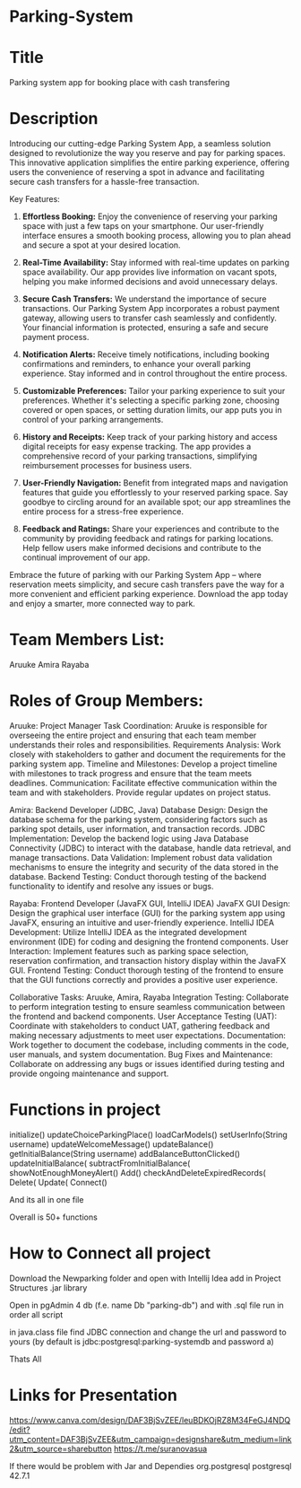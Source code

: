 # Parking-System

# Title
Parking system app for booking place with cash transfering

# Description

Introducing our cutting-edge Parking System App, a seamless solution designed to revolutionize the way you reserve and pay for parking spaces. This innovative application simplifies the entire parking experience, offering users the convenience of reserving a spot in advance and facilitating secure cash transfers for a hassle-free transaction.

Key Features:

1. **Effortless Booking:**
   Enjoy the convenience of reserving your parking space with just a few taps on your smartphone. Our user-friendly interface ensures a smooth booking process, allowing you to plan ahead and secure a spot at your desired location.

2. **Real-Time Availability:**
   Stay informed with real-time updates on parking space availability. Our app provides live information on vacant spots, helping you make informed decisions and avoid unnecessary delays.

3. **Secure Cash Transfers:**
   We understand the importance of secure transactions. Our Parking System App incorporates a robust payment gateway, allowing users to transfer cash seamlessly and confidently. Your financial information is protected, ensuring a safe and secure payment process.

4. **Notification Alerts:**
   Receive timely notifications, including booking confirmations and reminders, to enhance your overall parking experience. Stay informed and in control throughout the entire process.

5. **Customizable Preferences:**
   Tailor your parking experience to suit your preferences. Whether it's selecting a specific parking zone, choosing covered or open spaces, or setting duration limits, our app puts you in control of your parking arrangements.

6. **History and Receipts:**
   Keep track of your parking history and access digital receipts for easy expense tracking. The app provides a comprehensive record of your parking transactions, simplifying reimbursement processes for business users.

7. **User-Friendly Navigation:**
   Benefit from integrated maps and navigation features that guide you effortlessly to your reserved parking space. Say goodbye to circling around for an available spot; our app streamlines the entire process for a stress-free experience.

8. **Feedback and Ratings:**
   Share your experiences and contribute to the community by providing feedback and ratings for parking locations. Help fellow users make informed decisions and contribute to the continual improvement of our app.

Embrace the future of parking with our Parking System App – where reservation meets simplicity, and secure cash transfers pave the way for a more convenient and efficient parking experience. Download the app today and enjoy a smarter, more connected way to park.


# Team Members List:
Aruuke
Amira
Rayaba

# Roles of Group Members:
Aruuke: Project Manager
        Task Coordination: Aruuke is responsible for overseeing the entire project and ensuring that each team member understands their roles and responsibilities.
        Requirements Analysis: Work closely with stakeholders to gather and document the requirements for the parking system app.
        Timeline and Milestones: Develop a project timeline with milestones to track progress and ensure that the team meets deadlines.
        Communication: Facilitate effective communication within the team and with stakeholders. Provide regular updates on project status.

Amira: Backend Developer (JDBC, Java)
        Database Design: Design the database schema for the parking system, considering factors such as parking spot details, user information, and transaction records.
        JDBC Implementation: Develop the backend logic using Java Database Connectivity (JDBC) to interact with the database, handle data retrieval, and manage transactions.
        Data Validation: Implement robust data validation mechanisms to ensure the integrity and security of the data stored in the database.
        Backend Testing: Conduct thorough testing of the backend functionality to identify and resolve any issues or bugs.

Rayaba: Frontend Developer (JavaFX GUI, IntelliJ IDEA)
        JavaFX GUI Design: Design the graphical user interface (GUI) for the parking system app using JavaFX, ensuring an intuitive and user-friendly experience.
        IntelliJ IDEA Development: Utilize IntelliJ IDEA as the integrated development environment (IDE) for coding and designing the frontend components.
        User Interaction: Implement features such as parking space selection, reservation confirmation, and transaction history display within the JavaFX GUI.
        Frontend Testing: Conduct thorough testing of the frontend to ensure that the GUI functions correctly and provides a positive user experience.

Collaborative Tasks: Aruuke, Amira, Rayaba
        Integration Testing: Collaborate to perform integration testing to ensure seamless communication between the frontend and backend components.
        User Acceptance Testing (UAT): Coordinate with stakeholders to conduct UAT, gathering feedback and making necessary adjustments to meet user expectations.
        Documentation: Work together to document the codebase, including comments in the code, user manuals, and system documentation.
        Bug Fixes and Maintenance: Collaborate on addressing any bugs or issues identified during testing and provide ongoing maintenance and support.




# Functions in project 
initialize()
updateChoiceParkingPlace()
loadCarModels()
setUserInfo(String username)
updateWelcomeMessage()
updateBalance()
getInitialBalance(String username)
addBalanceButtonClicked()
updateInitialBalance(
subtractFromInitialBalance(
showNotEnoughMoneyAlert()
Add()
checkAndDeleteExpiredRecords(
Delete(
Update(
Connect()

And its all in one file

Overall is 50+ functions





# How to Connect all project
Download the Newparking folder and open with Intellij Idea
add in Project Structures .jar library

Open in pgAdmin 4 db (f.e. name Db "parking-db")
and with .sql file run in order all script

in java.class file find JDBC connection and change the url and password to yours
(by default is jdbc:postgresql:parking-systemdb and password a)

Thats All


# Links for Presentation
https://www.canva.com/design/DAF3BjSvZEE/leuBDKOjRZ8M34FeGJ4NDQ/edit?utm_content=DAF3BjSvZEE&utm_campaign=designshare&utm_medium=link2&utm_source=sharebutton
https://t.me/suranovasua







If there would be problem with Jar and Dependies
<dependency>
    <groupId>org.postgresql</groupId>
    <artifactId>postgresql</artifactId>
    <version>42.7.1</version>
</dependency>




